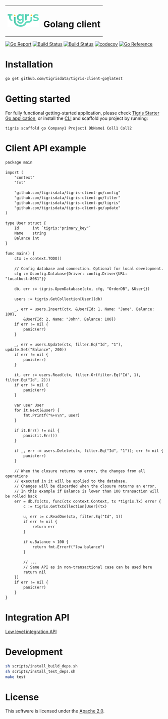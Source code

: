 <table style="border: none">
<tr><td><img alt="Tigris logo" src="docs/logo.svg" width="100"></td>
<td><h1>Golang client</h1></td>
</table>

[![Go Report](https://goreportcard.com/badge/github.com/tigrisdata/tigris-client-go)](https://goreportcard.com/report/github.com/tigrisdata/tigris-client-go)
[![Build Status](https://github.com/tigrisdata/tigris-client-go/workflows/go-test/badge.svg)]()
[![Build Status](https://github.com/tigrisdata/tigris-client-go/workflows/go-lint/badge.svg)]()
[![codecov](https://codecov.io/gh/tigrisdata/tigris-client-go/branch/main/graph/badge.svg)](https://codecov.io/gh/tigrisdata/tigris-client-go)
[![Go Reference](https://pkg.go.dev/badge/github.com/tigrisdata/tigris-client-go.svg)](https://pkg.go.dev/github.com/tigrisdata/tigris-client-go)

# Installation

```sh
go get github.com/tigrisdata/tigris-client-go@latest
```

# Getting started

For fully functional getting-started application, please check [Tigris Starter Go application](https://github.com/tigrisdata/tigris-starter-go),
or install the [CLI](https://github.com/tigrisdata/tigris-cli) and scaffold you project by running:
```shell
tigris scaffold go Company1 Project1 DbName1 Coll1 Coll2
```

# Client API example

```golang
package main

import (
	"context"
	"fmt"

	"github.com/tigrisdata/tigris-client-go/config"
	"github.com/tigrisdata/tigris-client-go/filter"
	"github.com/tigrisdata/tigris-client-go/tigris"
	"github.com/tigrisdata/tigris-client-go/update"
)

type User struct {
	Id      int `tigris:"primary_key"`
	Name    string
	Balance int
}

func main() {
	ctx := context.TODO()

	// Config database and connection. Optional for local development.
	cfg := &config.Database{Driver: config.Driver{URL: "localhost:8081"}}

	db, err := tigris.OpenDatabase(ctx, cfg, "OrderDB", &User{})

	users := tigris.GetCollection[User](db)

	_, err = users.Insert(ctx, &User{Id: 1, Name: "Jane", Balance: 100},
		&User{Id: 2, Name: "John", Balance: 100})
	if err != nil {
		panic(err)
	}

	_, err = users.Update(ctx, filter.Eq("Id", "1"), update.Set("Balance", 200))
	if err != nil {
		panic(err)
	}

	it, err := users.Read(ctx, filter.Or(filter.Eq("Id", 1), filter.Eq("Id", 2)))
	if err != nil {
		panic(err)
	}

	var user User
	for it.Next(&user) {
		fmt.Printf("%+v\n", user)
	}

	if it.Err() != nil {
		panic(it.Err())
	}

	if _, err := users.Delete(ctx, filter.Eq("Id", "1")); err != nil {
		panic(err)
	}

	// When the closure returns no error, the changes from all operations
	// executed in it will be applied to the database.
	// Changes will be discarded when the closure returns an error.
	// In this example if Balance is lower than 100 transaction will be rolled back
	err = db.Tx(ctx, func(ctx context.Context, tx *tigris.Tx) error {
		c := tigris.GetTxCollection[User](tx)
		
		u, err := c.ReadOne(ctx, filter.Eq("Id", 1))
		if err != nil {
			return err
		}

		if u.Balance < 100 {
			return fmt.Errorf("low balance")
		}
		
		// ...
		// Same API as in non-transactional case can be used here
		return nil
	})
	if err != nil {
		panic(err)
	}
}
```

# Integration API

[Low level integration API](docs/driver.md)

# Development

```sh
sh scripts/install_build_deps.sh
sh scripts/install_test_deps.sh
make test
```

# License

This software is licensed under the [Apache 2.0](LICENSE).

